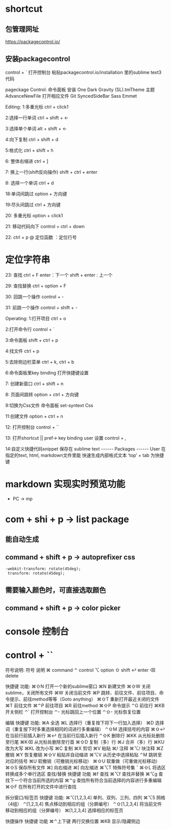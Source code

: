 # shortcut
## 包管理网址
https://packagecontrol.io/


## 安装packagecontrol
control + `  打开控制台
粘贴packagecontrol.io/installation
里的sublime text3 代码


pageckage Control: 命令面板    安装
One Dark Gravity (SL).tmTheme           主题
AdvanceNewFile                  打开相应文件
Git
SyncedSideBar
Sass
Emmet


Editing:
1:多重光标
ctrl + click1


2:选择一行单词
ctrl + shift + <-


3:选择单个单词
alt + shift + <-


4:向下复制
ctrl + shift + d


5:格式化
ctrl + shift + h


6: 整体右缩进
ctrl + ]


7: 换上一行(shift反向操作)
shift + ctrl + enter


8: 选择一个单词
ctrl + d


18:单词间跳过
option + 方向键


19:尽头间跳过
ctrl + 方向键


20: 多重光标
option + click1


21: 移动代码向下
control + ctrl + down


22:
ctrl + p
@ 定位函数
：定位行号
# 定位字符串


23: 查找
ctrl + F
enter：下一个
shift + enter : 上一个


29: 查找替换
ctrl + option + F


30: 回跳一个操作
control + -


31: 前跳一个操作
control + shift + -







Operating:
1:打开项目
ctrl + o


2:打开命令行
control + `


3:命令面板
shift + ctrl + p


4:找文件
ctrl + p


5:去除侧边栏菜单
ctrl + k, ctrl + b


6:命令面板里key binding
打开快捷键设置


7: 创建新窗口
ctrl + shift + n


8: 页面间跳转
option + ctrl + 方向键


9:切换为Css文件
命令面板      set-syntext Css 


11:创建文件
option + ctrl + n


12: 打开控制台
control + ``


13: 打开shortcut || pref-> key binding user  设置
control + ,


14:自定义快捷代码snippet
保存在 sublime text ------  Packages ------   User
在指定的text, html, markdown文件里能
快速生成内部格式文本
‘top’ + tab  为快捷键



# markdown 实现实时预览功能
- PC -> mp


# com + shi + p -> list package



## 能自动生成
## command + shift + p -> autoprefixer css
```
-webkit-transform: rotate(45deg);
 transform: rotate(45deg);
```


## 需要输入颜色时，可直接选取颜色
## command + shift + p -> color picker



# console 控制台
# control + ``



符号说明:
符号  说明
⌘ command
⌃ control
⌥ option
⇧ shift
↩ enter
⌫ delete

快捷键 功能:
⌘⇧N 打开一个新的sublime窗口
⌘N  新建文件
⌘⇧W 关闭sublime，关闭所有文件
⌘W  关闭当前文件
⌘P  跳转、前往文件、前往项目、命令提示、前往method等等（Goto anything）
⌘⇧T 重新打开最近关闭的文件
⌘T  前往文件
⌘⌃P 前往项目
⌘R  前往method
⌘⇧P 命令提示
⌃G  前往行
⌘KB 开关侧栏
⌃`  打开控制台
⌃-  光标跳回上一个位置
⌃⇧- 光标恢复位置

编辑
快捷键 功能:
⌘A  全选
⌘L  选择行（重复按下将下一行加入选择）
⌘D  选择词（重复按下时多重选择相同的词进行多重编辑）
⌃⇧M 选择括号的内容
⌘⇧↩ 在当前行前插入新行
⌘↩  在当前行后插入新行
⌃⇧K 删除行
⌘KK 从光标处删除至行尾
⌘K⌫ 从光标处删除至行首
⌘⇧D 复制（多）行
⌘J  合并（多）行
⌘KU 改为大写
⌘KL 改为小写
⌘C  复制
⌘X  剪切
⌘V  粘贴
⌘/  注释
⌘⌥/ 块注释
⌘Z  撤销
⌘Y  恢复撤销
⌘⇧V 粘贴并自动缩进
⌘⌥V 从历史中选择粘贴
⌃M  跳转至对应的括号
⌘U  软撤销（可撤销光标移动）
⌘⇧U 软重做（可重做光标移动）
⌘⇧S 保存所有文件
⌘]  向右缩进
⌘[  向左缩进
⌘⌥T 特殊符号集 ˇ
⌘⇧L 将选区转换成多个单行选区
查找/替换
快捷键 功能
⌘f  查找
⌘⌥f 查找并替换
⌘⌥g 查找下一个符合当前所选的内容
⌘⌃g 查找所有符合当前选择的内容进行多重编辑
⌘⇧F 在所有打开的文件中进行查找

拆分窗口/标签页
快捷键 功能:
⌘⌥[1,2,3,4] 单列、双列、三列、四列
⌘⌥5 网格（4组）
⌃[1,2,3,4]  焦点移动到相应的组（分屏编号）
⌃⇧[1,2,3,4] 将当前文件移动到相应的组（分屏编号）
⌘[1,2,3,4]  选择相应的标签页

快捷操作
快捷键 功能
⌘⌃上下键 两行交换位置
⌘KB 显示/隐藏侧边









